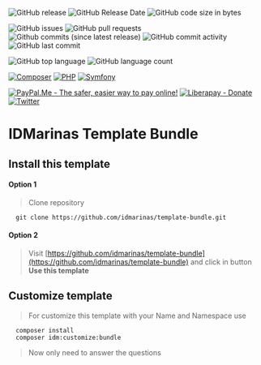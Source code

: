 [//]: # ([![Test Suite]&#40;https://github.com/idmarinas/REPOSITORY_NAME_CHANGE_ME/actions/workflows/php.yml/badge.svg&#41;]&#40;https://github.com/idmarinas/REPOSITORY_NAME_CHANGE_ME/actions/workflows/php.yml&#41;)

[//]: # ([![Quality Gate Status]&#40;https://sonarcloud.io/api/project_badges/measure?project=SONAR_PROJECT_NAME_CHANGE_ME&metric=alert_status&#41;]&#40;https://sonarcloud.io/summary/new_code?id=SONAR_PROJECT_NAME_CHANGE_ME&#41;)

![GitHub release](https://img.shields.io/github/release/idmarinas/template-bundle.svg)
![GitHub Release Date](https://img.shields.io/github/release-date/idmarinas/template-bundle.svg)
![GitHub code size in bytes](https://img.shields.io/github/languages/code-size/idmarinas/template-bundle.svg)

![GitHub issues](https://img.shields.io/github/issues/idmarinas/template-bundle.svg)
![GitHub pull requests](https://img.shields.io/github/issues-pr/idmarinas/template-bundle.svg)
![Github commits (since latest release)](https://img.shields.io/github/commits-since/idmarinas/template-bundle/latest.svg)
![GitHub commit activity](https://img.shields.io/github/commit-activity/w/idmarinas/template-bundle.svg)
![GitHub last commit](https://img.shields.io/github/last-commit/idmarinas/template-bundle.svg)

![GitHub top language](https://img.shields.io/github/languages/top/idmarinas/template-bundle.svg)
![GitHub language count](https://img.shields.io/github/languages/count/idmarinas/template-bundle.svg)

[//]: # ([![Reliability Rating]&#40;https://sonarcloud.io/api/project_badges/measure?project=SONAR_PROJECT_NAME_CHANGE_ME&metric=reliability_rating&#41;]&#40;https://sonarcloud.io/dashboard?id=SONAR_PROJECT_NAME_CHANGE_ME&#41;)

[//]: # ([![Bugs]&#40;https://sonarcloud.io/api/project_badges/measure?project=SONAR_PROJECT_NAME_CHANGE_ME&metric=bugs&#41;]&#40;https://sonarcloud.io/dashboard?id=SONAR_PROJECT_NAME_CHANGE_ME&#41;)

[//]: # ([![Security Rating]&#40;https://sonarcloud.io/api/project_badges/measure?project=SONAR_PROJECT_NAME_CHANGE_ME&metric=security_rating&#41;]&#40;https://sonarcloud.io/dashboard?id=SONAR_PROJECT_NAME_CHANGE_ME&#41;)

[//]: # ([![Vulnerabilities]&#40;https://sonarcloud.io/api/project_badges/measure?project=SONAR_PROJECT_NAME_CHANGE_ME&metric=vulnerabilities&#41;]&#40;https://sonarcloud.io/dashboard?id=SONAR_PROJECT_NAME_CHANGE_ME&#41;)

[//]: # ([![Maintainability Rating]&#40;https://sonarcloud.io/api/project_badges/measure?project=SONAR_PROJECT_NAME_CHANGE_ME&metric=sqale_rating&#41;]&#40;https://sonarcloud.io/dashboard?id=SONAR_PROJECT_NAME_CHANGE_ME&#41;)

[//]: # ([![Technical Debt]&#40;https://sonarcloud.io/api/project_badges/measure?project=SONAR_PROJECT_NAME_CHANGE_ME&metric=sqale_index&#41;]&#40;https://sonarcloud.io/dashboard?id=SONAR_PROJECT_NAME_CHANGE_ME&#41;)

[//]: # ([![Code Smells]&#40;https://sonarcloud.io/api/project_badges/measure?project=SONAR_PROJECT_NAME_CHANGE_ME&metric=code_smells&#41;]&#40;https://sonarcloud.io/dashboard?id=SONAR_PROJECT_NAME_CHANGE_ME&#41;)

[//]: # ([![Coverage]&#40;https://sonarcloud.io/api/project_badges/measure?project=SONAR_PROJECT_NAME_CHANGE_ME&metric=coverage&#41;]&#40;https://sonarcloud.io/dashboard?id=SONAR_PROJECT_NAME_CHANGE_ME&#41;)

[//]: # ([![Duplicated Lines &#40;%&#41;]&#40;https://sonarcloud.io/api/project_badges/measure?project=SONAR_PROJECT_NAME_CHANGE_ME&metric=duplicated_lines_density&#41;]&#40;https://sonarcloud.io/dashboard?id=SONAR_PROJECT_NAME_CHANGE_ME&#41;)


[//]: # (![Dependabot]&#40;https://img.shields.io/badge/dependabot-025E8C?style=flat&logo=dependabot&logoColor=white&#41;)

[//]: # ([![Gulp]&#40;https://img.shields.io/badge/gulp-%23CF4647.svg?style=flat&logo=gulp&logoColor=white&#41;]&#40;https://gulpjs.com/&#41;)

[//]: # ([![Webpack]&#40;https://img.shields.io/badge/webpack-%238DD6F9.svg?style=flat&logo=webpack&logoColor=white&#41;]&#40;https://webpack.js.org&#41;)

[![Composer](https://img.shields.io/badge/composer-%238c5530.svg?style=flat&logo=composer&logoColor=white)](https://getcomposer.org)
[![PHP](https://img.shields.io/badge/php-%23777BB4.svg?style=flat&logo=php&logoColor=white)](https://www.php.net)
[![Symfony](https://img.shields.io/badge/symfony-black.svg?style=flat&logo=symfony&logoColor=white)](https://www.symfony.com)

[//]: # ([![Doctrine]&#40;https://img.shields.io/badge/doctrine-fa6a3c?style=flat&logo=doctrine&logoColor=white&#41;]&#40;https://www.doctrine-project.org&#41;)

[//]: # ([![TailwindCSS]&#40;https://img.shields.io/badge/tailwindcss-%2338B2AC.svg?style=flat&logo=tailwind-css&logoColor=white&#41;]&#40;https://www.tailwindcss.com&#41;)

[//]: # ([![Stimulus]&#40;https://img.shields.io/badge/stimulus-77e8b9?logo=stimulus&logoColor=white&logoSize=auto&#41;]&#40;https://stimulus.hotwired.dev&#41;)

[//]: # ([![Turbo]&#40;https://img.shields.io/badge/turbo-5cd8e5?logo=turbo&logoColor=white&logoSize=auto&#41;]&#40;https://turbo.hotwired.dev&#41;)

[![PayPal.Me - The safer, easier way to pay online!](https://img.shields.io/badge/donate-help_my_project-ffaa29.svg?logo=paypal&cacheSeconds=86400)](https://www.paypal.me/idmarinas)
[![Liberapay - Donate](https://img.shields.io/liberapay/receives/IDMarinas.svg?logo=liberapay&cacheSeconds=86400)](https://liberapay.com/IDMarinas/donate)
[![Twitter](https://img.shields.io/twitter/url/http/shields.io.svg?style=social&cacheSeconds=86400)](https://x.com/idmarinas)

# IDMarinas Template Bundle

<!-- readme-template -->

## Install this template

#### Option 1

> Clone repository

````shell
  git clone https://github.com/idmarinas/template-bundle.git
````

#### Option 2

> Visit [https://github.com/idmarinas/template-bundle](https://github.com/idmarinas/template-bundle) and click in button
> **Use this template**

## Customize template

> For customize this template with your Name and Namespace use

````shell
  composer install
  composer idm:customize:bundle
````

> Now only need to answer the questions
<!-- readme-template -->
